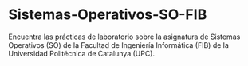 # Sistemas-Operativos-SO-FIB
Encuentra las prácticas de laboratorio sobre la asignatura de Sistemas Operativos (SO) de la Facultad de Ingeniería Informática (FIB) de la Universidad Politécnica de Catalunya (UPC).
